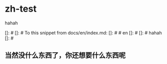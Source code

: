 # zh-test

hahah

[]: #
[]: # To this snippet from docs/en/index.md:
[]: # # en
[]: #
[]: # hahah
[]: #

## 当然没什么东西了，你还想要什么东西呢
